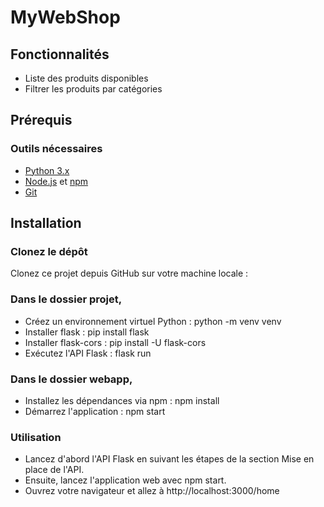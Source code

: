 # MyWebShop

## Fonctionnalités

- Liste des produits disponibles
- Filtrer les produits par catégories

## Prérequis

### Outils nécessaires

- [Python 3.x](https://www.python.org/downloads/)
- [Node.js](https://nodejs.org/) et [npm](https://www.npmjs.com/)
- [Git](https://git-scm.com/)

## Installation

### Clonez le dépôt

Clonez ce projet depuis GitHub sur votre machine locale :

### Dans le dossier projet,
- Créez un environnement virtuel Python : python -m venv venv
- Installer flask : pip install flask
- Installer flask-cors : pip install -U flask-cors
- Exécutez l'API Flask : flask run

### Dans le dossier webapp,
- Installez les dépendances via npm : npm install
- Démarrez l'application : npm start

### Utilisation
- Lancez d'abord l'API Flask en suivant les étapes de la section Mise en place de l'API.
- Ensuite, lancez l'application web avec npm start.
- Ouvrez votre navigateur et allez à http://localhost:3000/home

